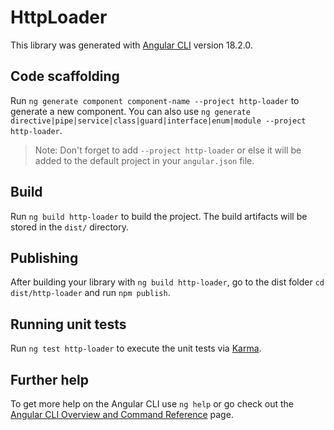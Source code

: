 # HttpLoader

This library was generated with [Angular CLI](https://github.com/angular/angular-cli) version 18.2.0.

## Code scaffolding

Run `ng generate component component-name --project http-loader` to generate a new component. You can also use `ng generate directive|pipe|service|class|guard|interface|enum|module --project http-loader`.
> Note: Don't forget to add `--project http-loader` or else it will be added to the default project in your `angular.json` file. 

## Build

Run `ng build http-loader` to build the project. The build artifacts will be stored in the `dist/` directory.

## Publishing

After building your library with `ng build http-loader`, go to the dist folder `cd dist/http-loader` and run `npm publish`.

## Running unit tests

Run `ng test http-loader` to execute the unit tests via [Karma](https://karma-runner.github.io).

## Further help

To get more help on the Angular CLI use `ng help` or go check out the [Angular CLI Overview and Command Reference](https://angular.dev/tools/cli) page.
